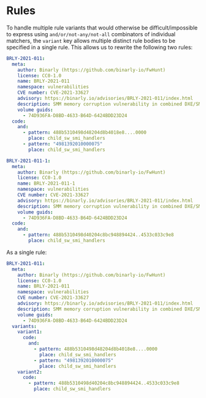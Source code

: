 # Rules

To handle multiple rule variants that would otherwise be difficult/impossible to express using `and/or/not-any/not-all` combinators of individual matchers, the `variant` key allows multiple distinct rule bodies to be specified in a single rule. This allows us to rewrite the following two rules:

```yaml
BRLY-2021-011:
  meta:
    author: Binarly (https://github.com/binarly-io/FwHunt)
    license: CC0-1.0
    name: BRLY-2021-011
    namespace: vulnerabilities
    CVE number: CVE-2021-33627
    advisory: https://binarly.io/advisories/BRLY-2021-011/index.html
    description: SMM memory corruption vulnerability in combined DXE/SMM driver (SMRAM write)
    volume guids:
      - 74D936FA-D8BD-4633-B64D-6424BDD23D24
  code:
    and:
      - pattern: 488b5310498d48204d8b4018e8....0000
        place: child_sw_smi_handlers
      - pattern: "4981392010000075"
        place: child_sw_smi_handlers
```

```yaml
BRLY-2021-011-1:
  meta:
    author: Binarly (https://github.com/binarly-io/FwHunt)
    license: CC0-1.0
    name: BRLY-2021-011-1
    namespace: vulnerabilities
    CVE number: CVE-2021-33627
    advisory: https://binarly.io/advisories/BRLY-2021-011/index.html
    description: SMM memory corruption vulnerability in combined DXE/SMM driver (SMRAM write)
    volume guids:
      - 74D936FA-D8BD-4633-B64D-6424BDD23D24
  code:
    and:
      - pattern: 488b5310498d40204c8bc948894424..4533c033c9e8
        place: child_sw_smi_handlers
```

As a single rule:

```yaml
BRLY-2021-011:
  meta:
    author: Binarly (https://github.com/binarly-io/FwHunt)
    license: CC0-1.0
    name: BRLY-2021-011
    namespace: vulnerabilities
    CVE number: CVE-2021-33627
    advisory: https://binarly.io/advisories/BRLY-2021-011/index.html
    description: SMM memory corruption vulnerability in combined DXE/SMM driver (SMRAM write)
    volume guids:
      - 74D936FA-D8BD-4633-B64D-6424BDD23D24
  variants:
    variant1:
      code:
        and:
          - pattern: 488b5310498d48204d8b4018e8....0000
            place: child_sw_smi_handlers
          - pattern: "4981392010000075"
            place: child_sw_smi_handlers
    variant2:
      code:
        - pattern: 488b5310498d40204c8bc948894424..4533c033c9e8
          place: child_sw_smi_handlers
```
